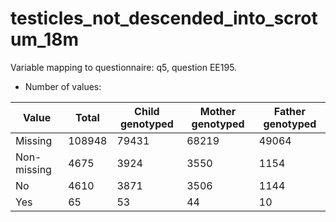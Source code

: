 # testicles_not_descended_into_scrotum_18m
Variable mapping to questionnaire: q5, question EE195.
- Number of values:

| Value | Total | Child genotyped | Mother genotyped | Father genotyped |
| ----- | ----- | --------------- | ---------------- | ---------------- |
| Missing | 108948 | 79431 | 68219 | 49064 |
| Non-missing | 4675 | 3924 | 3550 | 1154 |
| No | 4610 | 3871 | 3506 |1144 |
| Yes | 65 | 53 | 44 |10 |



